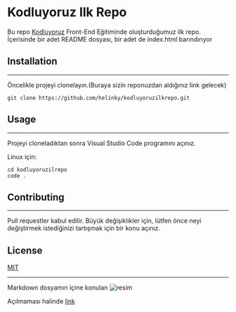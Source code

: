 # Kodluyoruz Ilk Repo

Bu repo [Kodluyoruz](https://app.patika.dev/paths) Front-End Eğitiminde oluşturduğumuz ilk repo. İçerisinde bir adet README dosyası, bir adet de index.html barındırıyor

## Installation

---
Öncelikle projeyi clonelayın.(Buraya sizin reponuzdan aldığınız link gelecek)

```
git clone https://github.com/helinky/kodluyoruzilkrepo.git
```

## Usage

---
Projeyi cloneladıktan sonra Visual Studio Code programını açınız.

Linux için:

```
cd kodluyoruzilrepo
code .
```

## Contributing

---
Pull requestler kabul edilir. Büyük değişiklikler için, lütfen önce neyi değiştirmek istediğinizi tartışmak için bir konu açınız.

## License

[MIT](https://choosealicense.com/licenses/mit/)

-----

Markdown dosyamın içine konulan ![resim](https://prnt.sc/erjYQl_HP32_)

Açılmaması halinde [link](https://prnt.sc/erjYQl_HP32_)
